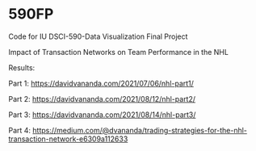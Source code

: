 # 590FP
Code for IU DSCI-590-Data Visualization Final Project


Impact of Transaction Networks on Team Performance in the NHL


Results: 

Part 1: https://davidvananda.com/2021/07/06/nhl-part1/

Part 2: https://davidvananda.com/2021/08/12/nhl-part2/

Part 3: https://davidvananda.com/2021/08/14/nhl-part3/

Part 4: https://medium.com/@dvananda/trading-strategies-for-the-nhl-transaction-network-e6309a112633
